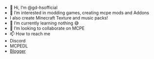 - 👋 Hi, I’m @gd-hsofficial
- 👀 I’m interested in modding games, creating mcpe mods and Addons
- I also create Minecraft Texture and music packs!
- 🌱 I’m currently learning nothing 😅
- 💞️ I’m looking to collaborate on MCPE
- 📫 How to reach me 
- Discord
- MCPEDL
- [Blogger](https://gd-hsofficial.blogspot.com/?m=1)
<!---
gd-hsofficial/gd-hsofficial is a ✨ special ✨ repository because its `README.md` (this file) appears on your GitHub profile.
You can click the Preview link to take a look at your changes.
--->
